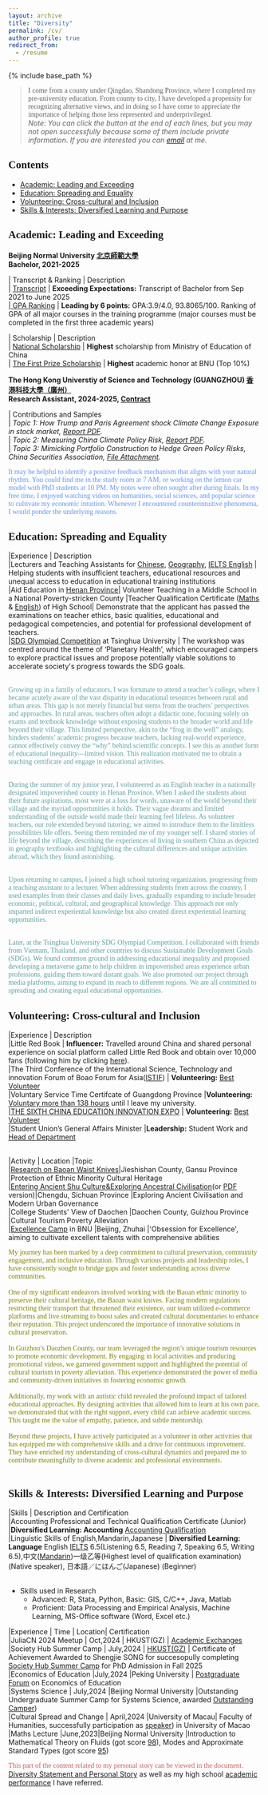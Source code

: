 ```yaml
---
layout: archive
title: "Diversity"
permalink: /cv/
author_profile: true
redirect_from:
  - /resume
---
```


{% include base_path %}

> <font face="Trebuchet MS">I come from a county under Qingdao, Shandong Province, where I completed my pre-university education. From county to city, I have developed a propensity for recognizing alternative views, and in doing so I have come to appreciate the importance of helping those less represented and underprivileged. </font> <br>
> *Note: You can click the button at the end of each lines, but you may not open successfully because some of them include private information. If you are interested you can [email](mailto:sjs@mail.bnu.edu.cn) at me.*

## <font face="ABeeZee">Contents</font>
* [Academic: Leading and Exceeding](#section1)
* [Education: Spreading and Equality](#section2)
* [Volunteering: Cross-cultural and Inclusion](#section3)
* [Skills & Interests: Diversified Learning and Purpose](#section4)

<a id="section1"></a>
## <font face="Comic Sans MS">Academic: Leading and Exceeding</font>

**Beijing Normal University [北京師範大學](https://www.bnu.edu.cn/)  <br>**
**Bachelor, 2021-2025**

| Transcript & Ranking | Description   <br>
| [Transcript]({{site.url}}/file/本科生英文成绩单.pdf)  | **Exceeding Expectations:** Transcript of Bachelor from Sep 2021 to  June 2025  <br>
|[ GPA Ranking]({{site.url}}/file/Shengjie_SONG's_Grade_at_bachalor.pdf) | **Leading by 6 points:** GPA:3.9/4.0, 93.8065/100. Ranking of GPA of all major courses in the training programme (major courses must be completed in the first three academic years)

| Scholarship                  | Description             <br>
| [National Scholarship]({{site.url}}/file/国家奖学金.pdf)          | **Highest** scholarship from Ministry of Education of China        <br>
| [The First Prize Scholarship]({{site.url}}/file/京师一等奖学金.pdf)    | **Highest** academic honor at BNU (Top 10%)    

**The Hong Kong Universtiy of Science and Technology (GUANGZHOU) [香港科技大學（廣州）](https://ugadmissions.hkust-gz.edu.cn/en/)  <br>**
**Research Assistant, 2024-2025, [Contract]({{site.url}}/file/intern_hkustgz.pdf)**

| Contributions and Samples   
| *Topic 1: How Trump and Paris Agreement shock Climate Change Exposure in stock market, [Report PDF]({{site.url}}/file/Rea_report1.pdf).* <br> 
| *Topic 2: Measuring China Climate Policy Risk, [Report PDF]({{site.url}}/file/Rea_report2.pdf).* <br>
| *Topic 3: Mimicking Portfolio Construction to Hedge Green Policy Risks, China Securities Association, [File Attachment](https://mailbnueducn-my.sharepoint.com/:f:/g/personal/sjs_mail_bnu_edu_cn/ErLLs83RNS9EgkQdp4HrzWIBVlo1xcD05i5GzfE4n0wA0w?e=fMc9nP).*

<font color=CornflowerBlue face="Times New Roman">It may be helpful to identify a positive feedback mechanism that aligns with your natural rhythm. You could find me in the study room at 7 AM, or working on the lemon car model with PhD students at 10 PM. My notes were often sought after during finals. In my free time, I enjoyed watching videos on humanities, social sciences, and popular science to cultivate my economic intuition. Whenever I encountered counterintuitive phenomena, I would ponder the underlying reasons.</font>

<a id="section2"></a>
## <font face="Comic Sans MS">Education: Spreading and Equality</font>

|Experience | Description  <br>
|Lecturers and Teaching Assistants for [Chinese]({{site.url}}/file/【教育实习】乘风语文实习.pdf), [Geography]({{site.url}}/file/【教育实习】宋圣洁实习证明.pdf), [IELTS English]({{site.url}}/file/CV_engintern.pdf) | Helping students with insufficient teachers, educational resources and unequal access to education in educational training institutions <br>
|Aid Education in [Henan Province]({{site.url}}/file/EDU_Zhijiao.pdf)| Volunteer Teaching in a Middle School in a National Poverty-stricken County
|Teacher Qualification Certificate ([Maths]({{site.url}}/file/数学教师.pdf) & [English]({{site.url}}/file/英语教师.pdf)) of High School| Demonstrate that the applicant has passed the examinations on teacher ethics, basic qualities, educational and pedagogical competencies, and potential for professional development of teachers.  <br>
|[SDG Olympiad Competition]({{site.url}}/file/thu铜.pdf) at Tsinghua University | The workshop was centred around the theme of ‘Planetary Health’, which encouraged campers to explore practical issues and propose potentially viable solutions to accelerate society's progress towards the SDG goals. <br> <br>

<font color=CadetBlue face="Times New Roman">Growing up in a family of educators, I was fortunate to attend a teacher’s college, where I became acutely aware of the vast disparity in educational resources between rural and urban areas. This gap is not merely financial but stems from the teachers’ perspectives and approaches. In rural areas, teachers often adopt a didactic tone, focusing solely on exams and textbook knowledge without exposing students to the broader world and life beyond their village. This limited perspective, akin to the “frog in the well” analogy, hinders students’ academic progress because teachers, lacking real-world experience, cannot effectively convey the “why” behind scientific concepts. I see this as another form of educational inequality—limited vision. This realization motivated me to obtain a teaching certificate and engage in educational activities. <br> <br>

During the summer of my junior year, I volunteered as an English teacher in a nationally designated impoverished county in Henan Province. When I asked the students about their future aspirations, most were at a loss for words, unaware of the world beyond their village and the myriad opportunities it holds. Their vague dreams and limited understanding of the outside world made their learning feel lifeless. As volunteer teachers, our role extended beyond tutoring; we aimed to introduce them to the limitless possibilities life offers. Seeing them reminded me of my younger self. I shared stories of life beyond the village, describing the experiences of living in southern China as depicted in geography textbooks and highlighting the cultural differences and unique activities abroad, which they found astonishing. <br> <br>

Upon returning to campus, I joined a high school tutoring organization, progressing from a teaching assistant to a lecturer. When addressing students from across the country, I used examples from their classes and daily lives, gradually expanding to include broader economic, political, cultural, and geographical knowledge. This approach not only imparted indirect experiential knowledge but also created direct experiential learning opportunities. <br> <br>

Later, at the Tsinghua University SDG Olympiad Competition, I collaborated with friends from Vietnam, Thailand, and other countries to discuss Sustainable Development Goals (SDGs). We found common ground in addressing educational inequality and proposed developing a metaverse game to help children in impoverished areas experience urban professions, guiding them toward distant goals. We also promoted our project through media platforms, aiming to expand its reach to different regions. We are all committed to spreading and creating equal educational opportunities.</font> 

<a id="section3"></a>
## <font face="Comic Sans MS">Volunteering: Cross-cultural and Inclusion</font>

|Experience | Description <br>
|Little Red Book | **Influencer:** Travelled around China and shared personal experience on social platform called Little Red Book and obtain over 10,000 fans (following him by clicking [here](https://www.xiaohongshu.com/user/profile/619e2dd9000000001000afa2?xhsshare=CopyLink&appuid=619e2dd9000000001000afa2&apptime=1718706118&share_id=94e7a172ea274f2d8a05a0a083ca32af)).   <br>
|The Third Conference of the lnternational Science, Technology and innovation Forum of Boao Forum for Asia([ISTIF](https://www.boaoforum.org/themed/istif/2023/index_1.html)) | **Volunteering:** [Best Volunteer]({{site.url}}/file/2023年10月+优秀志愿者+博鳌亚洲论坛.pdf) <br>
|Voluntary Service Time Certifcate of Guangdong Province |**Volunteering:** [Voluntary more than 138 hours]({{site.url}}/file/VOL_volunteer.pdf)  until I leave my university. <br>
|[THE SIXTH CHINA EDUCATION INNOVATION EXPO](https://news.bnu.edu.cn/zx/ttgz/2091c3219be24fb8b3ad5fdab16d93ce.htm) | **Volunteering:** [Best Volunteer]({{site.url}}/file/教博会.pdf) <br>
|Student Union’s General Affairs Minister |**Leadership:** Student Work and [Head of Department]({{site.url}}/file/教育培训部部门负责人证明.pdf) <br> <br>

|Activity | Location |Topic <br>
|[Research on Baoan Waist Knives]({{site.url}}/file/VOU_Gansu.pdf)|Jieshishan County, Gansu Province |Protection of Ethnic Minority Cultural Heritage <br>
|[Entering Ancient Shu Culture&Exploring Ancestral Civilisation](https://mp.weixin.qq.com/s/PefKn-BtHiRaCo-bHN69mQ)(or [PDF]({{site.url}}/file/VOU_Chengdu.pdf) version)|Chengdu, Sichuan Province |Exploring Ancient Civilisation and Modern Urban Governance  <br>
|College Students' View of Daochen |Daochen County, Guizhou Province |Cultural Tourism Poverty Alleviation <br>
|[Excellence Camp]({{site.url}}/file/卓越训练营.pdf) in BNU |Beijing, Zhuhai |'Obsession for Excellence', aiming to cultivate excellent talents with comprehensive abilities

<font color=Olive face="Times New Roman">My journey has been marked by a deep commitment to cultural preservation, community engagement, and inclusive education. Through various projects and leadership roles, I have consistently sought to bridge gaps and foster understanding across diverse communities. <br> <br>
One of my significant endeavors involved working with the Baoan ethnic minority to preserve their cultural heritage, the Baoan waist knives. Facing modern regulations restricting their transport that threatened their existence, our team utilized e-commerce platforms and live streaming to boost sales and created cultural documentaries to enhance their reputation. This project underscored the importance of innovative solutions in cultural preservation. <br> <br>
In Guizhou’s Daozhen County, our team leveraged the region’s unique tourism resources to promote economic development. By engaging in local activities and producing promotional videos, we garnered government support and highlighted the potential of cultural tourism in poverty alleviation. This experience demonstrated the power of media and community-driven initiatives in fostering economic growth. <br> <br>
Additionally, my work with an autistic child revealed the profound impact of tailored educational approaches. By designing activities that allowed him to learn at his own pace, we demonstrated that with the right support, every child can achieve academic success. This taught me the value of empathy, patience, and subtle mentorship. <br> <br>
Beyond these projects, I have actively participated as a volunteer in other activities that has equipped me with comprehensive skills and a drive for continuous improvement. They have enriched my understanding of cross-cultural dynamics and prepared me to contribute meaningfully to diverse academic and professional environments.  <br> <br> </font>

<a id="section4"></a>
## <font face="Comic Sans MS">Skills & Interests: Diversified Learning and Purpose</font>

|Skills | Description and Certification <br>
|Accounting Professional and Technical Qualification Certificate (Junior) |**Diversified Learning: Accounting** [Accounting Qualification]({{site.url}}/file/初级会计.pdf) <br>
|Linguistic Skills of English,Mandarin,Japanese | **Diversified Learning: Language** English [IELTS]({{site.url}}/file/雅思成绩单.pdf) 6.5(Listening 6.5, Reading 7, Speaking 6.5, Writing 6.5),中文([Mandarin]({{site.url}}/file/普通话一级乙等.pdf))一级乙等(Highest level of qualification examination) (Native speaker), 日本語／にほんご(Japanese) (Beginner) <br> <br>

* Skills used in Research
  * Advanced: R, Stata, Python, Basic: GIS, C/C++, Java, Matlab
  * Proficient: Data Processing and Empirical Analysis, Machine Learning, MS-Office software (Word, Excel etc.)

|Experience | Time | Location| Certification <br>
|JuliaCN 2024 Meetup | Oct,2024 | HKUST(GZ) | [Academic Exchanges](https://mailbnueducn-my.sharepoint.com/:b:/g/personal/sjs_mail_bnu_edu_cn/EdTNYaiZvLdForoCEdbDmjcBBVbP-7OlcaeRCmc2fDnqrA?e=E02Cmd) <br>
|Society Hub Summer Camp | July,2024 | [HKUST(GZ)](https://mp.weixin.qq.com/s/atLUJUpZpj7wqW6ebPvHBw) | Certificate of Achievement Awarded to Shengjie SONG for succesopully completing [Society Hub Summer Camp]({{site.url}}/file/HKUST(GZ).pdf) for PhD Admission in Fall 2025 <br>
|Economics of Education |July,2024 |Peking University | [Postgraduate Forum]({{site.url}}/file/pku教育经济加密.pdf) on Economics of Education <br>
|Systems Science | July,2024 |Beijing Normal University |Outstanding Undergraduate Summer Camp for Systems Science, awarded [Outstanding Camper]({{site.url}}/file/系统科学学院优秀营员.pdf)) <br>
|Cultural Spread and Change | April,2024 |University of Macau| Faculty of Humanities, successfully participation as [speaker]({{site.url}}/file/澳门大学.pdf)) in University of Macao <br>
|Maths Lecture |June,2023|Beijing Normal University |Introduction to Mathematical Theory on Fluids (got score [98]({{site.url}}/file/数学系列讲座3.pdf)), Modes and Approximate Standard Types (got score [95]({{site.url}}/file/数学系列讲座1.pdf))

<font color=IndianRed face="Times New Roman"> This part of the content related to my personal story can be viewed in the document.</font> [Diversity Statement and Personal Story]({{site.url}}/file/CV_Div.pdf) as well as my high school [academic performance]({{site.url}}/file/gaokao.pdf) I have referred.
